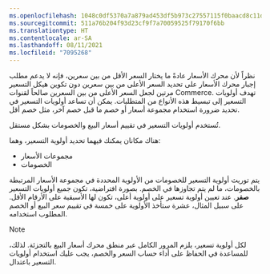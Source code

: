 ```yaml
---
ms.openlocfilehash: 1048c0df5370a7a879ad453df5b973c27557115f0baacd8c11d92587dbc63a30
ms.sourcegitcommit: 511a76b204f93d23cf9f7a70059525f79170f6bb
ms.translationtype: HT
ms.contentlocale: ar-SA
ms.lasthandoff: 08/11/2021
ms.locfileid: "7095268"
---
```

نظراً لأن محرك الأسعار عادةً ما يختار السعر الأقل من بين سعرين، فإنه لا يدعم مطلب إجبار محرك الأسعار على تحديد السعر الأعلى من بين سعرين دون تكوين هيكل التسعير مرتين لجعل السعر الأعلى من بين السعرين صالحاً لقنوات Commerce. تهدف أولويات التسعير إلى تبسيط هذه الأنواع من المتطلبات. يمكن أن تساعد أولويات التسعير في تحديد ضرورة استخدام مجموعة أسعار أو خصم ما قبل خصم آخر، مثل خصم أقل. 

تُستخدم أولويات التسعير في تقييم أسعار البيع والخصومات بشكل مستقل. 

هناك مكانان يمكنك فيهما تحديد أولوية التسعير، وهما: 

- مجموعات الأسعار
- الخصومات 
 
يتم توريث أولوية التسعير للخصومات من الأولوية المحددة في مجموعة الأسعار المرتبطة بالخصومات، ما لم يتم تجاوزها في الخصم. بصورة افتراضية، تكون جميع أولويات التسعير **صفر**. عند تعيين أولوية تسعير على أولوية أعلى، تكون لها الأسبقية على الأرقام الأقل. على سبيل المثال، عشرة ستأخذ الأولوية على خمسة في تقييم سعر البيع أو الخصم المطلوب استخدامه. 

> [!NOTE]
> لكل أولوية تسعير، يلزم المرور الكامل عبر منطق محرك أسعار البيع بالتجزئة. لذلك، للمساعدة في الحفاظ على أداء حساب السعر والخصم، يجب عليك استخدام أولويات التسعير باعتدال.
